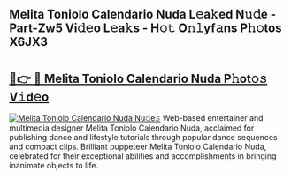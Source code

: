 ## Melita Toniolo Calendario Nuda L𝚎a𝚔ed N𝚞𝚍e - Part-Zw5 Vi𝚍𝚎o L𝚎a𝚔s - H𝚘𝚝 O𝚗𝚕yf𝚊ns P𝚑𝚘tos X6JX3

# <h2><a href="http://kf0tpgr.oniu.top/?m=Melita+Toniolo+Calendario+Nuda">🔗👉 🔴 Melita Toniolo Calendario Nuda P𝚑ot𝚘𝚜 V𝚒d𝚎o</a></h2>

[![Melita Toniolo Calendario Nuda Nu𝚍e𝚜](https://i.imgur.com/0qMVB7G.gif)](http://kf0tpgr.oniu.top/?m=Melita+Toniolo+Calendario+Nuda)
Web-based entertainer and multimedia designer Melita Toniolo Calendario Nuda, acclaimed for publishing dance and lifestyle tutorials through popular dance sequences and compact clips. Brilliant puppeteer Melita Toniolo Calendario Nuda, celebrated for their exceptional abilities and accomplishments in bringing inanimate objects to life.  
